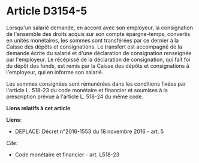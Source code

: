 # Article D3154-5

Lorsqu'un salarié demande, en accord avec son employeur, la consignation de l'ensemble des droits acquis sur son compte
épargne-temps, convertis en unités monétaires, les sommes sont transférées par ce dernier à la Caisse des dépôts et
consignations. Le transfert est accompagné de la demande écrite du salarié et d'une déclaration de consignation renseignée
par l'employeur. Le récépissé de la déclaration de consignation, qui fait foi du dépôt des fonds, est remis par la Caisse des
dépôts et consignations à l'employeur, qui en informe son salarié.

Les sommes consignées sont rémunérées dans les conditions fixées par l'article L. 518-23 du code monétaire et financier et
soumises à la prescription prévue à l'article L. 518-24 du même code.

**Liens relatifs à cet article**

**Liens**:

  - DEPLACE: Décret n°2016-1553 du 18 novembre 2016 - art. 5

_Cite_:

  - Code monétaire et financier - art. L518-23
